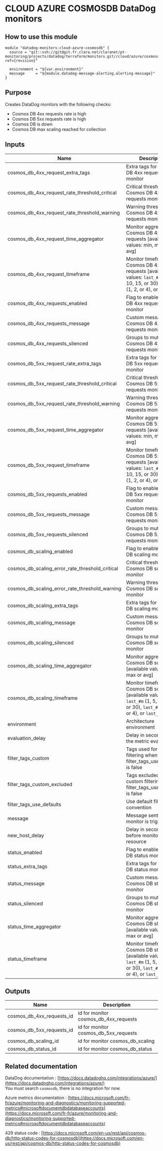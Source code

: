 # CLOUD AZURE COSMOSDB DataDog monitors

## How to use this module

```
module "datadog-monitors-cloud-azure-cosmosdb" {
  source = "git::ssh://git@git.fr.clara.net/claranet/pt-monitoring/projects/datadog/terraform/monitors.git//cloud/azure/cosmosdb?ref={revision}"

  environment = "${var.environment}"
  message     = "${module.datadog-message-alerting.alerting-message}"
}

```

## Purpose

Creates DataDog monitors with the following checks:

- Cosmos DB 4xx requests rate is high
- Cosmos DB 5xx requests rate is high
- Cosmos DB is down
- Cosmos DB max scaling reached for collection

## Inputs

| Name | Description | Type | Default | Required |
|------|-------------|:----:|:-----:|:-----:|
| cosmos\_db\_4xx\_request\_extra\_tags | Extra tags for Cosmos DB 4xx requests monitor | list | `[]` | no |
| cosmos\_db\_4xx\_request\_rate\_threshold\_critical | Critical threshold for Cosmos DB 4xx requests monitor | string | `"80"` | no |
| cosmos\_db\_4xx\_request\_rate\_threshold\_warning | Warning threshold for Cosmos DB 4xx requests monitor | string | `"50"` | no |
| cosmos\_db\_4xx\_request\_time\_aggregator | Monitor aggregator for Cosmos DB 4xx requests [available values: min, max or avg] | string | `"min"` | no |
| cosmos\_db\_4xx\_request\_timeframe | Monitor timeframe for Cosmos DB 4xx requests [available values: `last_#m` (1, 5, 10, 15, or 30), `last_#h` (1, 2, or 4), or `last_1d`] | string | `"last_5m"` | no |
| cosmos\_db\_4xx\_requests\_enabled | Flag to enable Cosmos DB 4xx requests monitor | string | `"true"` | no |
| cosmos\_db\_4xx\_requests\_message | Custom message for Cosmos DB 4xx requests monitor | string | `""` | no |
| cosmos\_db\_4xx\_requests\_silenced | Groups to mute for Cosmos DB 4xx requests monitor | map | `{}` | no |
| cosmos\_db\_5xx\_request\_rate\_extra\_tags | Extra tags for Cosmos DB 5xx requests monitor | list | `[]` | no |
| cosmos\_db\_5xx\_request\_rate\_threshold\_critical | Critical threshold for Cosmos DB 5xx requests monitor | string | `"80"` | no |
| cosmos\_db\_5xx\_request\_rate\_threshold\_warning | Warning threshold for Cosmos DB 5xx requests monitor | string | `"50"` | no |
| cosmos\_db\_5xx\_request\_time\_aggregator | Monitor aggregator for Cosmos DB 5xx requests [available values: min, max or avg] | string | `"min"` | no |
| cosmos\_db\_5xx\_request\_timeframe | Monitor timeframe for Cosmos DB 5xx requests [available values: `last_#m` (1, 5, 10, 15, or 30), `last_#h` (1, 2, or 4), or `last_1d`] | string | `"last_5m"` | no |
| cosmos\_db\_5xx\_requests\_enabled | Flag to enable Cosmos DB 5xx requests monitor | string | `"true"` | no |
| cosmos\_db\_5xx\_requests\_message | Custom message for Cosmos DB 5xx requests monitor | string | `""` | no |
| cosmos\_db\_5xx\_requests\_silenced | Groups to mute for Cosmos DB 5xx requests monitor | map | `{}` | no |
| cosmos\_db\_scaling\_enabled | Flag to enable Cosmos DB scaling monitor | string | `"true"` | no |
| cosmos\_db\_scaling\_error\_rate\_threshold\_critical | Critical threshold for Cosmos DB scaling monitor | string | `"10"` | no |
| cosmos\_db\_scaling\_error\_rate\_threshold\_warning | Warning threshold for Cosmos DB scaling monitor | string | `"5"` | no |
| cosmos\_db\_scaling\_extra\_tags | Extra tags for Cosmos DB scaling monitor | list | `[]` | no |
| cosmos\_db\_scaling\_message | Custom message for Cosmos DB scaling monitor | string | `""` | no |
| cosmos\_db\_scaling\_silenced | Groups to mute for Cosmos DB scaling monitor | map | `{}` | no |
| cosmos\_db\_scaling\_time\_aggregator | Monitor aggregator for Cosmos DB scaling [available values: min, max or avg] | string | `"min"` | no |
| cosmos\_db\_scaling\_timeframe | Monitor timeframe for Cosmos DB scaling [available values: `last_#m` (1, 5, 10, 15, or 30), `last_#h` (1, 2, or 4), or `last_1d`] | string | `"last_5m"` | no |
| environment | Architecture environment | string | n/a | yes |
| evaluation\_delay | Delay in seconds for the metric evaluation | string | `"900"` | no |
| filter\_tags\_custom | Tags used for custom filtering when filter_tags_use_defaults is false | string | `"*"` | no |
| filter\_tags\_custom\_excluded | Tags excluded for custom filtering when filter_tags_use_defaults is false | string | `""` | no |
| filter\_tags\_use\_defaults | Use default filter tags convention | string | `"true"` | no |
| message | Message sent when a monitor is triggered | string | n/a | yes |
| new\_host\_delay | Delay in seconds before monitor new resource | string | `"300"` | no |
| status\_enabled | Flag to enable Cosmos DB status monitor | string | `"true"` | no |
| status\_extra\_tags | Extra tags for Cosmos DB status monitor | list | `[]` | no |
| status\_message | Custom message for Cosmos DB status monitor | string | `""` | no |
| status\_silenced | Groups to mute for Cosmos DB status monitor | map | `{}` | no |
| status\_time\_aggregator | Monitor aggregator for Cosmos DB status [available values: min, max or avg] | string | `"max"` | no |
| status\_timeframe | Monitor timeframe for Cosmos DB status [available values: `last_#m` (1, 5, 10, 15, or 30), `last_#h` (1, 2, or 4), or `last_1d`] | string | `"last_5m"` | no |

## Outputs

| Name | Description |
|------|-------------|
| cosmos\_db\_4xx\_requests\_id | id for monitor cosmos_db_4xx_requests |
| cosmos\_db\_5xx\_requests\_id | id for monitor cosmos_db_5xx_requests |
| cosmos\_db\_scaling\_id | id for monitor cosmos_db_scaling |
| cosmos\_db\_status\_id | id for monitor cosmos_db_status |

## Related documentation

DataDog documentation : [https://docs.datadoghq.com/integrations/azure/](https://docs.datadoghq.com/integrations/azure/)  
You must search `cosmosdb`, there is no integration for now.

Azure metrics documentation : [https://docs.microsoft.com/fr-fr/azure/monitoring-and-diagnostics/monitoring-supported-metrics#microsoftdocumentdbdatabaseaccounts](https://docs.microsoft.com/fr-fr/azure/monitoring-and-diagnostics/monitoring-supported-metrics#microsoftdocumentdbdatabaseaccounts)

429 status code : [https://docs.microsoft.com/en-us/rest/api/cosmos-db/http-status-codes-for-cosmosdb](https://docs.microsoft.com/en-us/rest/api/cosmos-db/http-status-codes-for-cosmosdb)

